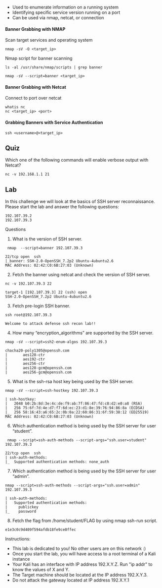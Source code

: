 - Used to enumerate information on a running system 
- Identifying specific service version running on a port
- Can be used via nmap, netcat, or connection


#### Banner Grabbing with NMAP

Scan target services and operating system
```
nmap -sV -O <target_ip>
```

Nmap script for banner scanning
```
ls -al /usr/share/nmap/scripts | grep banner

nmap -sV --script=banner <target_ip>
```

#### Banner Grabbing with Netcat

Connect to port over netcat
```
whatis nc
nc <target_ip> <port>
```

#### Grabbing Banners with Service Authentication 

```
ssh <username>@<target_ip>
```

## Quiz

Which one of the following commands will enable verbose output with Netcat?

	nc -v 192.168.1.1 21

## Lab

In this challenge we will look at the basics of SSH server reconnaissance. Please start the lab and answer the following questions:

```
192.107.39.2
192.107.39.3
```

Questions

1. What is the version of SSH server.
```
 nmap  --script=banner 192.107.39.3

22/tcp open  ssh
|_banner: SSH-2.0-OpenSSH_7.2p2 Ubuntu-4ubuntu2.6
MAC Address: 02:42:C0:6B:27:03 (Unknown)
```
   
2. Fetch the banner using netcat and check the version of SSH server.
```
nc -v 192.107.39.3 22 

target-1 [192.107.39.3] 22 (ssh) open
SSH-2.0-OpenSSH_7.2p2 Ubuntu-4ubuntu2.6
```
   
3. Fetch pre-login SSH banner.
```
ssh root@192.107.39.3

Welcome to attack defense ssh recon lab!!
```   
   
4. How many “encryption_algorithms” are supported by the SSH server.
```
nmap -sV --script=ssh2-enum-algos 192.107.39.3

chacha20-poly1305@openssh.com
|       aes128-ctr
|       aes192-ctr
|       aes256-ctr
|       aes128-gcm@openssh.com
|       aes256-gcm@openssh.com
```  
   
5. What is the ssh-rsa host key being used by the SSH server.
```
nmap -sV --script=ssh-hostkey 192.107.39.3

| ssh-hostkey: 
|   2048 b0:2b:8d:3e:4c:de:f9:ab:7f:86:47:fd:c8:d2:e0:a8 (RSA)
|   256 75:6f:7d:4e:d7:f7:6d:ec:23:d1:8e:39:76:94:86:8a (ECDSA)
|_  256 58:16:43:a6:65:2c:0b:0a:22:60:86:31:6f:59:38:12 (ED25519)
MAC Address: 02:42:C0:6B:27:03 (Unknown)   
```  
   
6. Which authentication method is being used by the SSH server for user “student”.
```
 nmap --script=ssh-auth-methods --script-args="ssh.user=student" 192.107.39.3

22/tcp open  ssh
| ssh-auth-methods: 
|_  Supported authentication methods: none_auth
```
   
7. Which authentication method is being used by the SSH server for user “admin”.
```
nmap --script=ssh-auth-methods --script-args="ssh.user=admin" 192.107.39.3   

| ssh-auth-methods: 
|   Supported authentication methods: 
|     publickey
|_    password
``` 
   
8. Fetch the flag from /home/student/FLAG by using nmap ssh-run script.
```
e1e3c0c9d409f594afdb18fe9ce0ffec
```

Instructions: 

- This lab is dedicated to you! No other users are on this network :)
- Once you start the lab, you will have access to a root terminal of a Kali instance
- Your Kali has an interface with IP address 192.X.Y.Z. Run "ip addr" to know the values of X and Y.
- The Target machine should be located at the IP address 192.X.Y.3.
- Do not attack the gateway located at IP address 192.X.Y.1